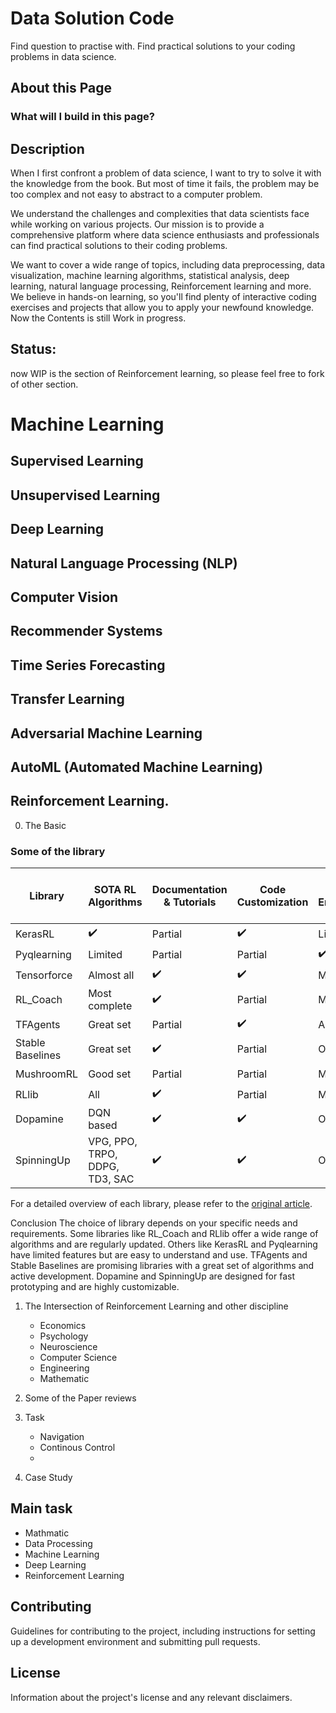 # Data Solution Code
Find question to practise with.
Find practical solutions to your coding problems in data science.


## About this Page




### What will I build in this page?





## Description
When I first confront a problem of data science, I want to try to solve it with the knowledge from the book. But most of time it fails, the problem may be too complex and not easy to abstract to a computer problem. 

We understand the challenges and complexities that data scientists face while working on various projects. Our mission is to provide a comprehensive platform where data science enthusiasts and professionals can find practical solutions to their coding problems.

We want to cover a wide range of topics, including data preprocessing, data visualization, machine learning algorithms, statistical analysis, deep learning, natural language processing, Reinforcement learning and more. We believe in hands-on learning, so you'll find plenty of interactive coding exercises and projects that allow you to apply your newfound knowledge. Now the Contents is still Work in progress.

## Status:
 now WIP is the section of Reinforcement learning, so please feel free to fork of other section. 

# Machine Learning 

## Supervised Learning

## Unsupervised Learning

## Deep Learning

## Natural Language Processing (NLP)

## Computer Vision

## Recommender Systems

## Time Series Forecasting

## Transfer Learning

## Adversarial Machine Learning

## AutoML (Automated Machine Learning)

## Reinforcement Learning.


 0. The Basic

 ### Some of the library
 

 | Library | SOTA RL Algorithms | Documentation & Tutorials | Code Customization | Supported Environments | Logging & Tracking Tools | VE Feature | Regular Updates |
| --- | --- | --- | --- | --- | --- | --- | --- |
| KerasRL | ✔️ | Partial | ✔️ | Limited | Partial | ✔️ | ❌ |
| Pyqlearning | Limited | Partial | Partial | ✔️ | ❌ | ❌ | ✔️ |
| Tensorforce | Almost all | ✔️ | ✔️ | Multiple | ✔️ | ✔️ | ✔️ |
| RL_Coach | Most complete | ✔️ | Partial | Multiple | ✔️ | ✔️ | ✔️ |
| TFAgents | Great set | Partial | ✔️ | Agnostic | ✔️ | ✔️ | ✔️ |
| Stable Baselines | Great set | ✔️ | Partial | OpenAI Gym | ✔️ | ✔️ | ✔️ |
| MushroomRL | Good set | Partial | Partial | Multiple | ✔️ | ✔️ | ✔️ |
| RLlib | All | ✔️ | Partial | Multiple | ✔️ | ✔️ | ✔️ |
| Dopamine | DQN based | ✔️ | ✔️ | OpenAI Gym | ✔️ | ❌ | ✔️ |
| SpinningUp | VPG, PPO, TRPO, DDPG, TD3, SAC | ✔️ | ✔️ | OpenAI Gym | Partial | ❌ | ✔️ |


For a detailed overview of each library, please refer to the [original article](https://neptune.ai/blog/the-best-tools-for-reinforcement-learning-in-python).

Conclusion
The choice of library depends on your specific needs and requirements. Some libraries like RL_Coach and RLlib offer a wide range of algorithms and are regularly updated. Others like KerasRL and Pyqlearning have limited features but are easy to understand and use. TFAgents and Stable Baselines are promising libraries with a great set of algorithms and active development. Dopamine and SpinningUp are designed for fast prototyping and are highly customizable.


 1. The Intersection of Reinforcement Learning and other discipline
      * Economics
      * Psychology
      * Neuroscience
      * Computer Science
      * Engineering
      * Mathematic
 
 2. Some of the Paper reviews




      
  3. Task
      * Navigation
      * Continous Control
      * 
  4. Case Study






## Main task

- Mathmatic
- Data Processing
- Machine Learning 
- Deep Learning
- Reinforcement Learning






## Contributing

Guidelines for contributing to the project, including instructions for setting up a development environment and submitting pull requests.

## License

Information about the project's license and any relevant disclaimers.

